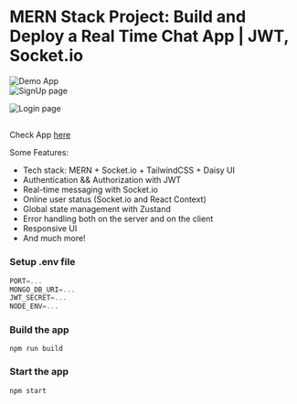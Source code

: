 # MERN Stack Project: Build and Deploy a Real Time Chat App | JWT, Socket.io

![Demo App](https://github.com/ubednama/chat-app/assets/61332446/473c740f-fe2a-4072-bd17-4923b55454cf)
<br>
![SignUp page](https://github.com/ubednama/chat-app/assets/61332446/9af10815-5d19-4f36-9934-eb19fe8bf490)

![Login page](https://github.com/ubednama/chat-app/assets/61332446/ccf9750a-cfec-41b7-b962-aac5e85b9672)


##
Check App [here](https://chat-app-uwfk.onrender.com/)


Some Features:

-   Tech stack: MERN + Socket.io + TailwindCSS + Daisy UI
-   Authentication && Authorization with JWT
-   Real-time messaging with Socket.io
-   Online user status (Socket.io and React Context)
-   Global state management with Zustand
-   Error handling both on the server and on the client
-   Responsive UI
-   And much more!

### Setup .env file

```js
PORT=...
MONGO_DB_URI=...
JWT_SECRET=...
NODE_ENV=...
```

### Build the app

```shell
npm run build
```

### Start the app

```shell
npm start
```
